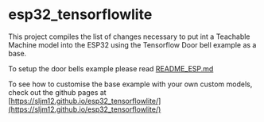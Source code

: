 # esp32_tensorflowlite

This project compiles the list of changes necessary to put int a Teachable Machine model into the ESP32 using the Tensorflow Door bell example as a base.

To setup the door bells example please read [README_ESP.md](README_ESP.md)

To see how to customise the base example with your own custom models, check out the github pages at [https://sljm12.github.io/esp32_tensorflowlite/](https://sljm12.github.io/esp32_tensorflowlite/)
